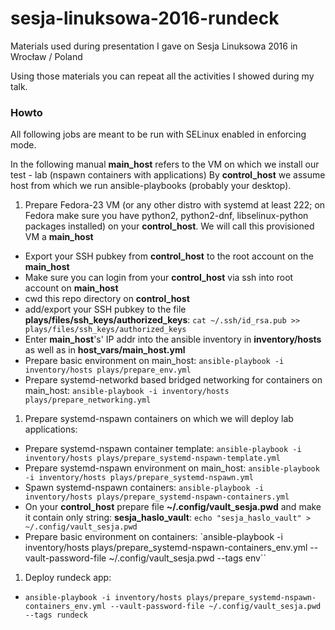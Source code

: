 # sesja-linuksowa-2016-rundeck

Materials used during presentation I gave on Sesja Linuksowa 2016 in Wrocław / Poland

Using those materials you can repeat all the activities I showed during my talk.

### Howto ###

All following jobs are meant to be run with SELinux enabled in enforcing mode.

In the following manual **main_host** refers to the VM on which we install our test - lab (nspawn containers with applications)
By **control_host** we assume host from which we run ansible-playbooks (probably your desktop).

1. Prepare Fedora-23 VM (or any other distro with systemd at least 222; on Fedora make sure you have python2, python2-dnf, libselinux-python packages installed) on your **control_host**. We will call this provisioned VM a **main_host**
  * Export your SSH pubkey from **control_host** to the root account on the **main_host**
  * Make sure you can login from your **control_host** via ssh into root account on **main_host**
  * cwd this repo directory on **control_host**
  * add/export your SSH pubkey to the file **plays/files/ssh_keys/authorized_keys**: `cat ~/.ssh/id_rsa.pub >> plays/files/ssh_keys/authorized_keys`
  * Enter **main_host**'s' IP addr into the ansible inventory in **inventory/hosts** as well as in **host_vars/main_host.yml**
  * Prepare basic environment on main_host: `ansible-playbook -i inventory/hosts plays/prepare_env.yml`
  * Prepare systemd-networkd based bridged networking for containers on main_host: `ansible-playbook -i inventory/hosts plays/prepare_networking.yml`
1. Prepare systemd-nspawn containers on which we will deploy lab applications:
  * Prepare systemd-nspawn container template: `ansible-playbook -i inventory/hosts plays/prepare_systemd-nspawn-template.yml`
  * Prepare systemd-nspawn environment on main_host: `ansible-playbook -i inventory/hosts plays/prepare_systemd-nspawn.yml`
  * Spawn systemd-nspawn containers: `ansible-playbook -i inventory/hosts plays/prepare_systemd-nspawn-containers.yml `
  * On your **control_host** prepare file **~/.config/vault_sesja.pwd** and make it contain only string: **sesja_haslo_vault**: `echo "sesja_haslo_vault" > ~/.config/vault_sesja.pwd`
  * Prepare basic environment on containers: `ansible-playbook -i inventory/hosts plays/prepare_systemd-nspawn-containers_env.yml --vault-password-file ~/.config/vault_sesja.pwd --tags env``
1. Deploy rundeck app:
  * `ansible-playbook -i inventory/hosts plays/prepare_systemd-nspawn-containers_env.yml --vault-password-file ~/.config/vault_sesja.pwd --tags rundeck`
